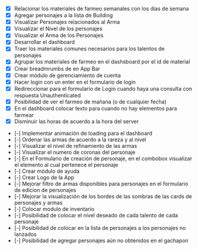  - [x] Relacionar los materiales de farmeo semanales con los dias de semana
 - [x] Agregar personajes a la lista de Building
 - [x] Visualizar Personajes relacionados al Arma
 - [x] Visualizar el Nivel de los personajes
 - [x] Visualizar el Arma de los Personajes
 - [x] Desarrollar el dashboard
 - [x] Traer los materiales comunes necesarios para los talentos de personajes
 - [x] Agrupar los materiales de farmeo en el dashsboard por el id de material
 - [x] Crear breadmrumbs de en App Bar
 - [x] Crear módulo de gerenciamiento de cuenta
 - [x] Hacer login con un enter en el formulario de login
 - [x] Redireccionar para el formulario de Login cuando haya una consulta con respuesta Unauthenticated
 - [x] Posibilidad de ver el farmeo de mañana (o de cualquier fecha)
 - [x] En el dashboard colocar texto para cuando no hay elementos para farmear
 - [x] Disminuir las horas de acuerdo a la hora del server
 - [-] Implementar animación de loading para el dashboard
 - [-] Ordenar las armas de acuerdo a la rareza y al nivel
 - [-] Visualizar el nivel de refinamiento de las armas
 - [-] Visualizar el numero de coronas del personaje
 - [-] En el Formulario de creación de personaje, en el combobox visualizar el elemento al cual pertenece el personaje
 - [-] Crear módulo de ayuda
 - [-] Crear Logo de la App
 - [-] Mejorar filtro de armas disponibles para personajes en el formulario de edicion de personajes
 - [-] Mejorar la visualización de los bordes de las sombras de las cards de personajes y armas
 - [-] Colocar modulo de inventario
 - [-] Posibilidad de colocar el nivel deseado de cada talento de cada personaje
 - [-] Posibilidad de colocar en la lista de personajes a los personajes no lanzados
 - [-] Posibilidad de agregar personajes aún no obtenidos en el gachapon